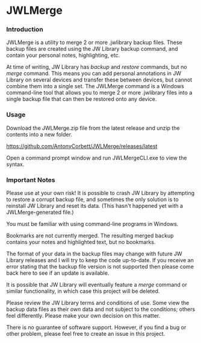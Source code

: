 # JWLMerge

### Introduction

JWLMerge is a utility to merge 2 or more .jwlibrary backup files. These backup files are created using the JW Library backup command, and contain your personal notes, highlighting, etc.

At time of writing, JW Library has _backup_ and _restore_ commands, but no _merge_ command. This means you can add personal annotations in JW Library on several devices and transfer these between devices, but cannot combine them into a single set. The JWLMerge command is a Windows command-line tool that allows you to merge 2 or more .jwlibrary files into a single backup file that can then be restored onto any device.

### Usage

Download the JWLMerge.zip file from the latest release and unzip the contents into a new folder.

https://github.com/AntonyCorbett/JWLMerge/releases/latest

Open a command prompt window and run JWLMergeCLI.exe to view the syntax.

### Important Notes

Please use at your own risk! It is possible to crash JW Library by attempting to restore a corrupt backup file, and sometimes the only solution is to reinstall JW Library and reset its data. (This hasn't happened yet with a JWLMerge-generated file.)

You must be familiar with using command-line programs in Windows.

Bookmarks are not currently merged. The resulting merged backup contains your notes and highlighted text, but no bookmarks.

The format of your data in the backup files may change with future JW Library releases and I will try to keep the code up-to-date. If you receive an error stating that the backup file version is not supported then please come back here to see if an update is available.

It is possible that JW Library will eventually feature a _merge_ command or similar functionality, in which case this project will be deleted.

Please review the JW Library terms and conditions of use. Some view the backup data files as their _own_ data and not subject to the conditions; others feel differently. Please make your own decision on this matter.

There is no guarantee of software support. However, if you find a bug or other problem, please feel free to create an issue in this project.
